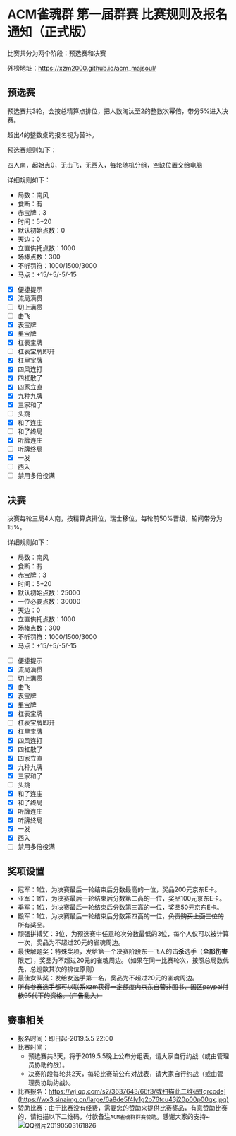 # ACM雀魂群 第一届群赛 比赛规则及报名通知（正式版）

比赛共分为两个阶段：预选赛和决赛

外榜地址：https://xzm2000.github.io/acm_majsoul/

## 预选赛

预选赛共3轮，会按总精算点排位，把人数淘汰至2的整数次幂倍，带分5\%进入决赛。

超出4的整数桌的报名视为替补。

预选赛规则如下：

四人南，起始点0，无击飞，无西入，每轮随机分组，空缺位置交给电脑

详细规则如下：

- 局数：南风
- 食断：有
- 赤宝牌：3
- 时间：5+20
- 默认初始点数：0
- 天边：0
- 立直供托点数：1000
- 场棒点数：300
- 不听罚符：1000/1500/3000
- 马点：+15/+5/-5/-15
- [x] 便捷提示
- [x] 流局满贯
- [ ] 切上满贯
- [ ] 击飞
- [x] 表宝牌
- [x] 里宝牌
- [x] 杠表宝牌
- [ ] 杠表宝牌即开
- [x] 杠里宝牌
- [x] 四风连打
- [x] 四杠散了
- [x] 四家立直
- [x] 九种九牌
- [x] 三家和了
- [ ] 头跳
- [x] 和了连庄
- [ ] 和了终局
- [x] 听牌连庄
- [ ] 听牌终局
- [x] 一发
- [ ] 西入
- [ ] 禁用多倍役满

## 决赛

决赛每轮三局4人南，按精算点排位，瑞士移位，每轮前50%晋级，轮间带分为15\%。

详细规则如下：

- 局数：南风
- 食断：有
- 赤宝牌：3
- 时间：5+20
- 默认初始点数：25000
- 一位必要点数：30000
- 天边：0
- 立直供托点数：1000
- 场棒点数：300
- 不听罚符：1000/1500/3000
- 马点：+15/+5/-5/-15
- [ ] 便捷提示
- [x] 流局满贯
- [ ] 切上满贯
- [x] 击飞
- [x] 表宝牌
- [x] 里宝牌
- [x] 杠表宝牌
- [ ] 杠表宝牌即开
- [x] 杠里宝牌
- [x] 四风连打
- [x] 四杠散了
- [x] 四家立直
- [x] 九种九牌
- [x] 三家和了
- [ ] 头跳
- [x] 和了连庄
- [x] 和了终局
- [x] 听牌连庄
- [x] 听牌终局
- [x] 一发
- [x] 西入
- [ ] 禁用多倍役满

## 奖项设置

- 冠军：1位，为决赛最后一轮结束后分数最高的一位，奖品200元京东E卡。
- 亚军：1位，为决赛最后一轮结束后分数第二高的一位，奖品100元京东E卡。
- 季军：1位，为决赛最后一轮结束后分数第三高的一位，奖品50元京东E卡。
- 殿军：1位，为决赛最后一轮结束后分数第四高的一位，~~负责购买上面三位的所有奖品~~。
- 顽强拼搏奖：3位，为预选赛中任意轮次分数最低的3位，每个人仅可以被计算一次，奖品为不超过20元的雀魂周边。
- 最快解题奖：特殊奖项，发给第一个决赛阶段东一飞人的**击杀**选手（**全部伤害**限定），奖品为不超过20元的雀魂周边。（如果在同一比赛轮次，按照总局数优先，总巡数其次的排位原则）
- 最佳女队奖：发给女选手第一名，奖品为不超过20元的雀魂周边。
- ~~所有参赛选手都可以联系xzm获得一定额度内京东自营非图书、国区paypal付款95代下的资格。（广告乱入）~~

## 赛事相关

- 报名时间：即日起-2019.5.5 22:00
- 比赛时间：
  - 预选赛共3天，将于2019.5.5晚上公布分组表，请大家自行约战（或由管理员协助约战）。
  - 决赛阶段每轮共2天，每轮比赛前公布对战表，请大家自行约战（或由管理员协助约战）。
- 比赛报名：https://wj.qq.com/s2/3637643/66f3/或扫描此二维码![qrcode](https://wx3.sinaimg.cn/large/6a8de5f4ly1g2o76tcu43j20p00p00qx.jpg)
- 赞助比赛：由于比赛没有经费，需要您的赞助来提供比赛奖品，有意赞助比赛的，请扫描以下二维码，付款备注`ACM雀魂群群赛赞助`。感谢大家的支持~![QQ图片20190503161826](https://ws2.sinaimg.cn/large/6a8de5f4ly1g2o79xushaj20u014ognp.jpg)
